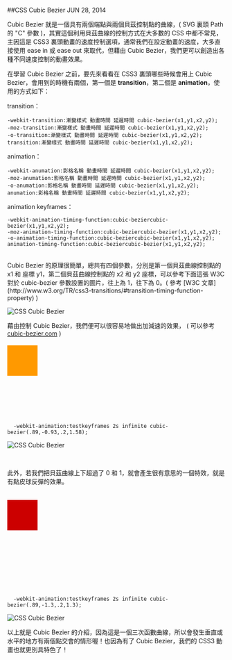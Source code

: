 <!-- @@master  = ../../_layout.html-->

<!-- @@block  =  jsBottom-->

<include src="../../_articles-js.html"></include>

<!-- @@close-->

<!-- @@block  =  css-->

<include src="../../_articles-css.html"></include>

<style>
#test1 {
position:absolute;
width:70px;
height:70px;
background:#f90;
-webkit-animation:testkeyframes 2s infinite linear;
top:0;
}
#test2 {
position:absolute;
width:70px;
height:70px;
background:#c00;
-webkit-animation:testkeyframes 2s infinite cubic-bezier(.89,-1.3,.2,1.3);
top:0;
}
@-webkit-keyframes testkeyframes {
0%, 100% {
  top:0;
}
50% {
  top:100px;
}
}
</style>

<!-- @@close-->

<!-- @@block  =  articles-social-->

<include src="../../_articles-social.html"></include>

<!-- @@close-->

<!-- @@block  =  articles-footer-->

<include src="../../_articles.html"></include>

<!-- @@close-->

<!-- @@block  =  meta-->

<meta name="keywords" content="CSS,CSS3,教學,Cubic Bezier,網頁前端,oxxo,前端技術,css animation,css transition">

<meta property="article:published_time" content="2014-06-28T22:45:00+01:00">

<meta name="description" content="Cubic Bezier 就是一個具有兩個端點與兩個貝茲控制點的曲線，但藉由 Cubic Bezier，我們更可以創造出各種不同速度控制的動畫效果。">

<meta itemprop="name" content="CSS3 Cubic Bezier - OXXO.STUDIO">

<meta itemprop="image" content="http://www.oxxostudio.tw/img/articles/201406/20140628_1_01.jpg">

<meta itemprop="description" content="Cubic Bezier 就是一個具有兩個端點與兩個貝茲控制點的曲線，但藉由 Cubic Bezier，我們更可以創造出各種不同速度控制的動畫效果。">

<meta property="og:title" content="CSS3 Cubic Bezier - OXXO.STUDIO">

<meta property="og:url" content="http://www.oxxostudio.tw/articles/201406/css-cubic-bezier.html">

<meta property="og:image" content="http://www.oxxostudio.tw/img/articles/201406/20140628_1_01.jpg">

<meta property="og:description" content="Cubic Bezier 就是一個具有兩個端點與兩個貝茲控制點的曲線，但藉由 Cubic Bezier，我們更可以創造出各種不同速度控制的動畫效果。">


<title>CSS Cubic Bezier - OXXO.STUDIO</title> 

<!-- @@close-->

<!-- @@block  =  articles-content-->

##CSS Cubic Bezier <span class="article-date" tag="css"><i></i>JUN 28, 2014</span>

Cubic Bezier 就是一個具有兩個端點與兩個貝茲控制點的曲線，( SVG 裏頭 Path 的 "C" 參數 )，其實這個利用貝茲曲線的控制方式在大多數的 CSS 中都不常見，主因這是 CSS3 裏頭動畫的速度控制選項，通常我們在設定動畫的速度，大多直接使用 ease in 或 ease out 來取代，但藉由 Cubic Bezier，我們更可以創造出各種不同速度控制的動畫效果。

在學習 Cubic Bezier 之前，要先來看看在 CSS3 裏頭哪些時候會用上 Cubic Bezier，會用到的時機有兩個，第一個是 **transition**，第二個是 **animation**，使用的方式如下：

transition：

	-webkit-transition:漸變樣式 動畫時間 延遲時間 cubic-bezier(x1,y1,x2,y2);
	-moz-transition:漸變樣式 動畫時間 延遲時間 cubic-bezier(x1,y1,x2,y2);
	-o-transition:漸變樣式 動畫時間 延遲時間 cubic-bezier(x1,y1,x2,y2);
	transition:漸變樣式 動畫時間 延遲時間 cubic-bezier(x1,y1,x2,y2);

animation：

	-webkit-anumation:影格名稱 動畫時間 延遲時間 cubic-bezier(x1,y1,x2,y2);
	-moz-anumation:影格名稱 動畫時間 延遲時間 cubic-bezier(x1,y1,x2,y2);
	-o-anumation:影格名稱 動畫時間 延遲時間 cubic-bezier(x1,y1,x2,y2);
	anumation:影格名稱 動畫時間 延遲時間 cubic-bezier(x1,y1,x2,y2);

animation keyframes：

	-webkit-animation-timing-function:cubic-beziercubic-bezier(x1,y1,x2,y2);
	-moz-animation-timing-function:cubic-beziercubic-bezier(x1,y1,x2,y2);
	-o-animation-timing-function:cubic-beziercubic-bezier(x1,y1,x2,y2);
	animation-timing-function:cubic-beziercubic-bezier(x1,y1,x2,y2);
<br/>
Cubic Bezier 的原理很簡單，總共有四個參數，分別是第一個貝茲曲線控制點的 x1 和 座標 y1，第二個貝茲曲線控制點的 x2 和 y2 座標，可以參考下面這張 W3C 對於 cubic-bezier 參數設置的圖片，往上為 1，往下為 0。( 參考 [W3C 文章](http://www.w3.org/TR/css3-transitions/#transition-timing-function-property) )

![CSS Cubic Bezier](/img/articles/201406/20140628_1_04.png)
<br/>

藉由控制 Cubic Bezier，我們便可以很容易地做出加減速的效果， ( 可以參考 [cubic-bezier.com](http://cubic-bezier.com/) )

<div style="position:relative; height:170px;">
<div id="test1"></div>
</div>

	  -webkit-animation:testkeyframes 2s infinite cubic-bezier(.89,-0.93,.2,1.58);

![CSS Cubic Bezier](/img/articles/201406/20140628_1_05.png)
	  
<br/>

此外，若我們把貝茲曲線上下超過了 0 和 1，就會產生很有意思的一個特效，就是有點皮球反彈的效果。

<div style="position:relative; margin-top:40px; height:200px;">
<div id="test2"></div>
</div>


	  -webkit-animation:testkeyframes 2s infinite cubic-bezier(.89,-1.3,.2,1.3);

![CSS Cubic Bezier](/img/articles/201406/20140628_1_03.png)
<br/>

以上就是 Cubic Bezier 的介紹，因為這是一個三次函數曲線，所以會發生垂直或水平的地方有兩個點交會的情形喔！也因為有了 Cubic Bezier，我們的 CSS3 動畫也就更別具特色了！

<!-- @@close-->


